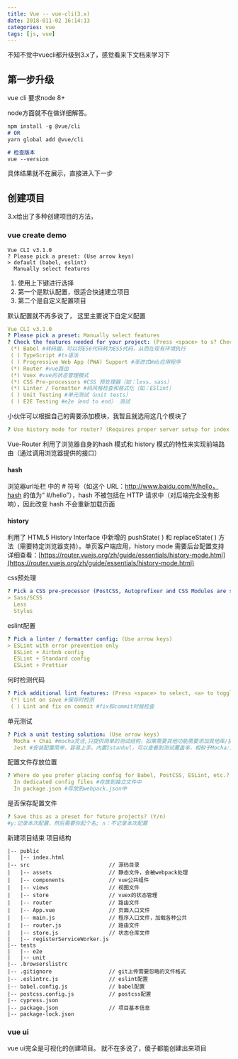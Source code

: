 ```yaml
---
title: Vue -- vue-cli(3.x)
date: 2018-011-02 16:14:13
categories: vue
tags: [js, vue]
---
```


不知不觉中vuecli都升级到3.x了，感觉看来下文档来学习下

## 第一步升级

vue cli 要求node 8+

node方面就不在做详细解答。

```markdown
npm install -g @vue/cli
# OR
yarn global add @vue/cli

# 检查版本
vue --version
```

具体结果就不在展示，直接进入下一步

## 创建项目

3.x给出了多种创建项目的方法，

### vue create demo

```bath
Vue CLI v3.1.0
? Please pick a preset: (Use arrow keys)
> default (babel, eslint)
  Manually select features
```
1. 使用上下键进行选择
2. 第一个是默认配置，很适合快速建立项目
3. 第二个是自定义配置项目

默认配置就不再多说了，
这里主要说下自定义配置

```yml
Vue CLI v3.1.0
? Please pick a preset: Manually select features
? Check the features needed for your project: (Press <space> to s? Check the features needed for your project:
 (*) Babel #转码器，可以将ES6代码转为ES5代码，从而在现有环境执行
 ( ) TypeScript #ts语法
 ( ) Progressive Web App (PWA) Support #渐进式Web应用程序
 (*) Router #vue路由
 (*) Vuex #vue的状态管理模式
 (*) CSS Pre-processors #CSS 预处理器（如：less、sass）
 (*) Linter / Formatter #码风格检查和格式化（如：ESlint）
 ( ) Unit Testing #单元测试（unit tests）
 ( ) E2E Testing #e2e（end to end） 测试
```
小伙伴可以根据自己的需要添加模块，我暂且就选用这几个模块了


[comment]: # (vue-router配置)
```yml
? Use history mode for router? (Requires proper server setup for index fallback in production) (Y/n)
```
Vue-Router 利用了浏览器自身的hash 模式和 history 模式的特性来实现前端路由（通过调用浏览器提供的接口）
#### hash
浏览器url址栏 中的 # 符号（如这个 URL：http://www.baidu.com/#/hello，hash 的值为“ #/hello”），hash 不被包括在 HTTP 请求中（对后端完全没有影响），因此改变 hash 不会重新加载页面
#### history
利用了 HTML5 History Interface 中新增的 pushState( ) 和 replaceState( ) 方法（需要特定浏览器支持）。单页客户端应用，history mode 需要后台配置支持
详细查看：[https://router.vuejs.org/zh/guide/essentials/history-mode.html](https://router.vuejs.org/zh/guide/essentials/history-mode.html)



[comment]: # (css预处理)
css预处理
```yml
? Pick a CSS pre-processor (PostCSS, Autoprefixer and CSS Modules are supported by default): (Use arrow keys)
> Sass/SCSS
  Less
  Stylus
```


[comment]: # (eslint配置)
eslint配置
```yml
? Pick a linter / formatter config: (Use arrow keys)
> ESLint with error prevention only
  ESLint + Airbnb config
  ESLint + Standard config
  ESLint + Prettier
```

[comment]: # (eslint检测时间选择)
何时检测代码
```yml
? Pick additional lint features: (Press <space> to select, <a> to toggle all, <i> to invert selection)
 (*) Lint on save #保存时检测
 ( ) Lint and fix on commit #fix和commit时候检查
```


[comment]: # (单元测试)
单元测试
```yml
? Pick a unit testing solution: (Use arrow keys)
  Mocha + Chai #mocha灵活,只提供简单的测试结构，如果需要其他功能需要添加其他库/插件完成。必须在全局环境中安装
  Jest #安装配置简单，容易上手。内置Istanbul，可以查看到测试覆盖率，相较于Mocha:配置简洁、测试代码简洁、易于和babel集成、内置丰富的expect
```


[comment]: # (配置文件存放位置)
配置文件存放位置
```yml
? Where do you prefer placing config for Babel, PostCSS, ESLint, etc.? (Use arrow keys)
  In dedicated config files #存放到独立文件中
  In package.json #存放到webpack.json中
```

[comment]: # (是否保存配置文件)
是否保存配置文件
```yml
? Save this as a preset for future projects? (Y/n) 
#y:记录本次配置，然后需要你起个名; n：不记录本次配置
```

新建项目结束
项目结构
```
|-- public                      
|   |-- index.html
|-- src                         // 源码目录
|   |-- assets                  // 静态文件，会被webpack处理
|   |-- components              // vue公共组件
|   |-- views                   // 视图文件
|   |-- store                   // vuex的状态管理
|   |-- router                  // 路由文件
|   |-- App.vue                 // 页面入口文件
|   |-- main.js                 // 程序入口文件，加载各种公共
|   |-- router.js               // 路由文件
|   |-- store.js                // 状态仓库文件
|   |-- registerServiceWorker.js
|-- tests
|   |-- e2e
|   |-- unit
|-- .browserslistrc
|-- .gitignore                  // git上传需要忽略的文件格式
|-- .eslintrc.js                // eslint配置
|-- babel.config.js             // babel配置
|-- postcss.config.js           // postcss配置
|-- cypress.json
|-- package.json                // 项目基本信息
|-- package-lock.json
```


### vue ui

vue ui完全是可视化的创建项目。
就不在多说了，傻子都能创建出来项目
